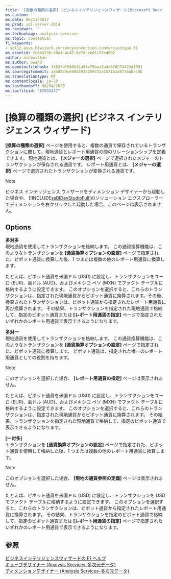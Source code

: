 ```yaml
---
title: '[変換の種類の選択] (ビジネスインテリジェンスウィザード)Microsoft Docs'
ms.custom: ''
ms.date: 06/13/2017
ms.prod: sql-server-2014
ms.reviewer: ''
ms.technology: analysis-services
ms.topic: conceptual
f1_keywords:
- sql12.asvs.biwizard.currencyconversion.conversiontype.f1
ms.assetid: 2c664138-e8a1-4c47-8e7d-ee01c57e4692
author: minewiskan
ms.author: owend
ms.openlocfilehash: 1f83fdf566b52a5fe79bea7a4a676274423d1091
ms.sourcegitcommit: ad4d92dce894592a259721a1571b1d8736abacdb
ms.translationtype: MT
ms.contentlocale: ja-JP
ms.lasthandoff: 08/04/2020
ms.locfileid: "87633347"
---
```

# <a name="select-conversion-type-business-intelligence-wizard"></a>[換算の種類の選択] (ビジネス インテリジェンス ウィザード)
  **[換算の種類の選択]** ページを使用すると、複数の通貨で保存されているトランザクションに関して、現地通貨とレポート用通貨の間のリレーションシップを定義できます。 現地通貨とは、 **[メジャーの選択]** ページで選択されたメジャーのトランザクションが保存される通貨です。 レポート用通貨とは、 **[メジャーの選択]** ページで選択されたトランザクションが変換される通貨です。  
  
> [!NOTE]  
>  ビジネス インテリジェンス ウィザードをディメンション デザイナーから起動した場合や、 [!INCLUDE[ssBIDevStudioFull](../includes/ssbidevstudiofull-md.md)]のソリューション エクスプローラーでディメンションを右クリックして起動した場合、このページは表示されません。  
  
## <a name="options"></a>Options  
 **多対多**  
 現地通貨を使用してトランザクションを格納します。 この通貨換算機能は、このようなトランザクションを **[通貨換算オプションの設定]** ページで指定された、ピボット通貨に換算した後、1 つまたは複数の他のレポート用通貨に換算します。  
  
 たとえば、ピボット通貨を米国ドル (USD) に設定し、トランザクションをユーロ (EUR)、豪ドル (AUD)、およびメキシコ ペソ (MXN) でファクト テーブルに格納するように設定できます。 このオプションを選択すると、これらのトランザクションは、指定された現地通貨からピボット通貨に換算されます。その後、換算されたトランザクションは、ピボット通貨から指定されたレポート用通貨に再び換算されます。 その結果、トランザクションを指定された現地通貨で格納して、指定のピボット通貨または **[レポート用通貨の指定]** ページで指定されたいずれかのレポート用通貨で表示できるようになります。  
  
 **多対一**  
 現地通貨を使用してトランザクションを格納します。 この通貨換算機能は、このようなトランザクションを **[通貨換算オプションの設定]** ページで指定された、ピボット通貨に換算します。 ピボット通貨は、指定された唯一のレポート用通貨としての役割を持ちます。  
  
> [!NOTE]  
>   このオプションを選択した場合、 **[レポート用通貨の指定]** ページは表示されません。  
  
 たとえば、ピボット通貨を米国ドル (USD) に設定し、トランザクションをユーロ (EUR)、豪ドル (AUD)、およびメキシコ ペソ (MXN) でファクト テーブルに格納するように設定できます。 このオプションを選択すると、これらのトランザクションは、指定された現地通貨からピボット通貨に換算されます。 その結果、トランザクションを指定された現地通貨で格納して、指定のピボット通貨で表示できるようになります。  
  
 **[一対多]**  
 トランザクションを **[通貨換算オプションの設定]** ページで指定された、ピボット通貨を使用して格納した後、1 つまたは複数の他のレポート用通貨に換算します。  
  
> [!NOTE]  
>   このオプションを選択した場合、 **[現地の通貨参照の定義]** ページは表示されません。  
  
 たとえば、ピボット通貨を米国ドル (USD) に設定し、トランザクションを USD でファクト テーブルに格納するように設定できます。 このオプションを選択すると、これらのトランザクションは、ピボット通貨から指定されたレポート用通貨に換算されます。 その結果、トランザクションを指定のピボット通貨で格納して、指定のピボット通貨または **[レポート用通貨の指定]** ページで指定されたいずれかのレポート用通貨で表示できるようになります。  
  
## <a name="see-also"></a>参照  
 [ビジネスインテリジェンスウィザードの F1 ヘルプ](business-intelligence-wizard-f1-help.md)   
 [キューブデザイナー &#40;Analysis Services-多次元データ&#41;](cube-designer-analysis-services-multidimensional-data.md)   
 [ディメンションデザイナー &#40;Analysis Services-多次元データ&#41;](dimension-designer-analysis-services-multidimensional-data.md)  
  
  
